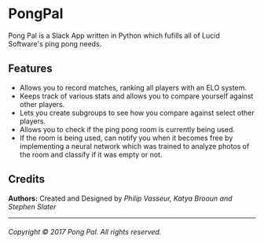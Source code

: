# PongPal

Pong Pal is a Slack App written in Python which fufills all of Lucid Software's ping pong needs.

## Features

* Allows you to record matches, ranking all players with an ELO system.
* Keeps track of various stats and allows you to compare yourself against other players.
* Lets you create subgroups to see how you compare against select other players.
* Allows you to check if the ping pong room is currently being used.
* If the room is being used, can notify you when it becomes free by implementing a neural network which was trained to analyze photos of the room and classify if it was empty or not.


## Credits

**Authors:** Created and Designed by *Philip Vasseur, Katya Brooun and Stephen Slater*

---

###### Copyright © 2017 Pong Pal. All rights reserved.
